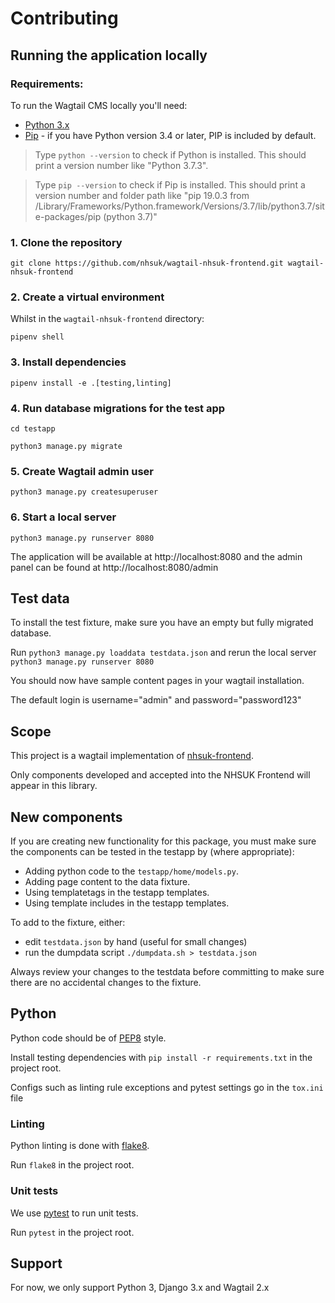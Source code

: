 # Contributing

## Running the application locally

### Requirements: 

To run the Wagtail CMS locally you'll need:

- [Python 3.x](https://www.python.org/downloads/)
- [Pip](https://pypi.org/project/pip/) - if you have Python version 3.4 or later, PIP is included by default.

> Type `python --version` to check if Python is installed. This should print a version number like "Python 3.7.3".

> Type `pip --version` to check if Pip is installed. This should print a version number and folder path like "pip 19.0.3 from /Library/Frameworks/Python.framework/Versions/3.7/lib/python3.7/site-packages/pip (python 3.7)"

### 1. Clone the repository

```
git clone https://github.com/nhsuk/wagtail-nhsuk-frontend.git wagtail-nhsuk-frontend
```

### 2. Create a virtual environment

Whilst in the `wagtail-nhsuk-frontend` directory:

```
pipenv shell
```

### 3. Install dependencies

```
pipenv install -e .[testing,linting]
```

### 4. Run database migrations for the test app
```
cd testapp
```

```
python3 manage.py migrate
```

### 5. Create Wagtail admin user

```
python3 manage.py createsuperuser
```

### 6. Start a local server

```
python3 manage.py runserver 8080
```

The application will be available at http://localhost:8080 and the admin panel can be found at http://localhost:8080/admin

## Test data

To install the test fixture, make sure you have an empty but fully migrated database.

Run `python3 manage.py loaddata testdata.json` and rerun the local server `python3 manage.py runserver 8080` 

You should now have sample content pages in your wagtail installation.

The default login is username="admin" and password="password123"

## Scope

This project is a wagtail implementation of [nhsuk-frontend](https://github.com/nhsuk/nhsuk-frontend).

Only components developed and accepted into the NHSUK Frontend will appear in this library.

## New components

If you are creating new functionality for this package, you must make sure the
components can be tested in the testapp by (where appropriate):
 - Adding python code to the `testapp/home/models.py`.
 - Adding page content to the data fixture.
 - Using templatetags in the testapp templates.
 - Using template includes in the testapp templates.

To add to the fixture, either:
 - edit `testdata.json` by hand (useful for small changes)
 - run the dumpdata script `./dumpdata.sh > testdata.json`

Always review your changes to the testdata before committing to make sure there
are no accidental changes to the fixture.

## Python

Python code should be of [PEP8](https://www.python.org/dev/peps/pep-0008/) style.

Install testing dependencies with `pip install -r requirements.txt` in the project root.

Configs such as linting rule exceptions and pytest settings go in the `tox.ini` file

### Linting

Python linting is done with [flake8](http://flake8.pycqa.org/en/latest/).

Run `flake8` in the project root.  

### Unit tests

We use [pytest](https://docs.pytest.org/en/latest/) to run unit tests.

Run `pytest` in the project root.

## Support

For now, we only support Python 3, Django 3.x and Wagtail 2.x
